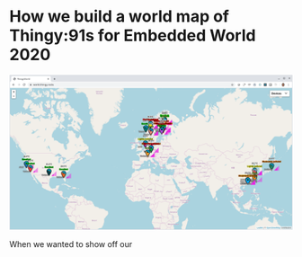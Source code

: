 # How we build a world map of Thingy:91s for Embedded World 2020

![Screenshot of world.thingy.rocks](https://raw.githubusercontent.com/coderbyheart/nrfcloud-udp-proxy/blogpost/map.png)

When we wanted to show off our 
<!--stackedit_data:
eyJoaXN0b3J5IjpbLTEwMDgwNTg2MTQsLTEwMzc0MDUxNzUsMj
EwNDUyODk5NywxNzcxOTU0MzcsLTEwNjc5OTY0MzddfQ==
-->